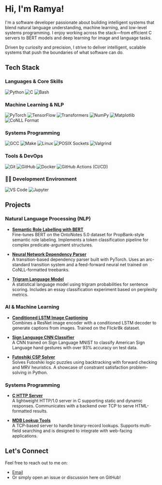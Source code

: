 # Hi, I'm Ramya!

I'm a software developer passionate about building intelligent systems that blend natural language understanding, machine learning, and low-level systems programming. I enjoy working across the stack—from efficient C servers to BERT models and deep learning for image and language tasks.

Driven by curiosity and precision, I strive to deliver intelligent, scalable systems that push the boundaries of what software can do.


## Tech Stack

### Languages & Core Skills
![Python](https://img.shields.io/badge/-Python-3776AB?style=flat&logo=python&logoColor=white)
![C](https://img.shields.io/badge/-C-00599C?style=flat&logo=c&logoColor=white)
![Bash](https://img.shields.io/badge/-Bash-4EAA25?style=flat&logo=gnu-bash&logoColor=white)

### Machine Learning & NLP
![PyTorch](https://img.shields.io/badge/-PyTorch-EE4C2C?style=flat&logo=pytorch&logoColor=white)
![TensorFlow](https://img.shields.io/badge/-TensorFlow-FF6F00?style=flat&logo=tensorflow&logoColor=white)
![Transformers](https://img.shields.io/badge/-Transformers-FFCA28?style=flat&logo=huggingface&logoColor=black)
![NumPy](https://img.shields.io/badge/-NumPy-013243?style=flat&logo=numpy&logoColor=white)
![Matplotlib](https://img.shields.io/badge/-Matplotlib-11557C?style=flat&logo=plotly&logoColor=white)
![CoNLL Format](https://img.shields.io/badge/-CoNLL_Datasets-008000?style=flat)

### Systems Programming
![GCC](https://img.shields.io/badge/-GCC-00599C?style=flat&logo=c&logoColor=white)
![Make](https://img.shields.io/badge/-Makefile-000000?style=flat&logo=gnu&logoColor=white)
![Linux](https://img.shields.io/badge/-Linux-FCC624?style=flat&logo=linux&logoColor=black)
![POSIX Sockets](https://img.shields.io/badge/-POSIX_Sockets-00599C?style=flat)
![Valgrind](https://img.shields.io/badge/-Valgrind-35295E?style=flat)

### Tools & DevOps
![Git](https://img.shields.io/badge/-Git-F05032?style=flat&logo=git&logoColor=white)
![GitHub](https://img.shields.io/badge/-GitHub-181717?style=flat&logo=github)
![Docker](https://img.shields.io/badge/-Docker-2496ED?style=flat&logo=docker&logoColor=white)
![GitHub Actions (CI/CD)](https://img.shields.io/badge/-GitHub_Actions-2088FF?style=flat&logo=githubactions&logoColor=white)


### 🧑‍💻 Development Environment
![VS Code](https://img.shields.io/badge/-VS_Code-007ACC?style=flat&logo=visual-studio-code&logoColor=white)
![Jupyter](https://img.shields.io/badge/-Jupyter-F37626?style=flat&logo=jupyter&logoColor=white)


## Projects

### Natural Language Processing (NLP)
- **[Semantic Role Labelling with BERT](https://github.com/ramsy1195/semantic-role-label-bert)**  
  Fine-tunes BERT on the OntoNotes 5.0 dataset for PropBank-style semantic role labeling. Implements a token classification pipeline for complex predicate-argument structures.

- **[Neural Network Dependency Parser](https://github.com/ramsy1195/nn-dependency-parser)**  
  A transition-based dependency parser built with PyTorch. Uses an arc-standard transition system and a feed-forward neural net trained on CoNLL-formatted treebanks.

- **[Trigram Language Model](https://github.com/ramsy1195/trigram-language-model)**  
  A statistical language model using trigram probabilities for sentence scoring. Includes an essay classification experiment based on perplexity metrics.

### AI & Machine Learning
- **[Conditioned LSTM Image Captioning](https://github.com/ramsy1195/conditioned-lstm-image-captioning)**  
  Combines a ResNet image encoder with a conditioned LSTM decoder to generate captions from images. Trained on the Flickr8k dataset.

- **[Sign Language CNN Classifier](https://github.com/ramsy1195/sign-language-cnn)**  
  A CNN trained on Sign Language MNIST to classify American Sign Language hand gestures with over 93% accuracy on test data.

- **[Futoshiki CSP Solver](https://github.com/ramsy1195/futoshiki-csp-solver)**  
  Solves Futoshiki logic puzzles using backtracking with forward checking and MRV heuristics. A showcase of constraint satisfaction problem-solving in Python.

### Systems Programming
- **[C HTTP Server](https://github.com/ramsy1195/c-hhtp-server)**  
  A lightweight HTTP/1.0 server in C supporting static and dynamic responses. Communicates with a backend over TCP to serve HTML-formatted results.

- **[MDB Lookup Tools](https://github.com/ramsy1195/mdb-http-tools)**  
  A TCP-based server to handle binary-record lookups. Supports multi-field searching and is designed to integrate with web-facing applications.

## Let's Connect

Feel free to reach out to me on:

- [Email](mailto:ramsy1195@gmail.com)  
- Or simply open an issue or discussion here on GitHub!


